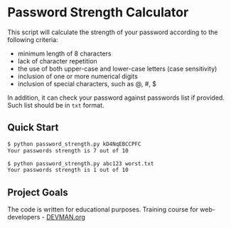 # Password Strength Calculator

This script will calculate the strength of your password according to the following criteria:

- minimum length of 8 characters
- lack of character repetition
- the use of both upper-case and lower-case letters (case sensitivity)
- inclusion of one or more numerical digits
- inclusion of special characters, such as @, #, $

In addition, it can check your password against passwords list if provided. Such list should be in `txt` format.

## Quick Start

```bash
$ python password_strength.py kD4NqEBCCPFC
Your passwords strength is 7 out of 10

$ python password_strength.py abc123 worst.txt
Your passwords strength is 1 out of 10
```

## Project Goals

The code is written for educational purposes. Training course for web-developers - [DEVMAN.org](https://devman.org)
